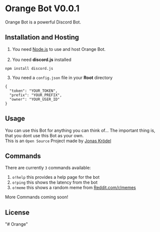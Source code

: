 # Orange Bot V0.0.1

Orange Bot is a powerful Discord Bot.

## Installation and Hosting

1) You need [Node.js](https://nodejs.org/) to use and host Orange Bot. </br>
   </br>
2) You need __discord.js__ installed

``npm install discord.js``

3) You need a ``config.json`` file in your __Root__ directory

````
{
  "token": "YOUR_TOKEN",
  "prefix": "YOUR_PREFIX",
  "owner": "YOUR_USER_ID"
}
````

## Usage

You can use this Bot for anything you can think of... The important thing is, that you dont use this Bot as your own.  
This is an ``Open Source`` Project made by [Jonas Krödel](https://github.com/jonaskroedel/)

## Commands

There are currently ``3`` commands available:
1) ``o!help`` this provides a help page for the bot
2) ``o!ping`` this shows the latency from the bot
3) ``o!meme`` this shows a random meme from [Reddit.com/r/memes](https://reddit.com/r/memes/)

More Commands coming soon!

## License

"# Orange" 
